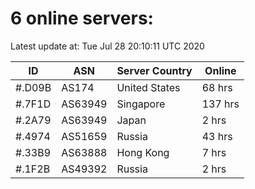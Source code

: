 # 6 online servers:

Latest update at: Tue Jul 28 20:10:11 UTC 2020

| ID | ASN | Server Country | Online |
| -- | --- | -------------- | ------ |
| #.D09B | AS174 | United States | 68 hrs |
| #.7F1D | AS63949 | Singapore | 137 hrs |
| #.2A79 | AS63949 | Japan | 2 hrs |
| #.4974 | AS51659 | Russia | 43 hrs |
| #.33B9 | AS63888 | Hong Kong | 7 hrs |
| #.1F2B | AS49392 | Russia | 2 hrs |

